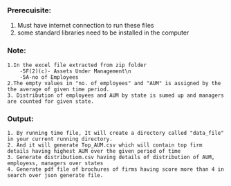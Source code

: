 ### Prerecuisite:
1. Must have internet connection to run these files
2. some standard libraries need to be installed in the computer

### Note:
    1.In the excel file extracted from zip folder 
        -5F(2)(c)- Assets Under Management\n
        -5A-no of Employees
    2.The empty values in "no. of employees" and "AUM" is assigned by the the average of given time period.
    3. Distribution of employees and AUM by state is sumed up and managers are counted for given state.
### Output:
    1. By running time file, It will create a directory called "data_file" in your current running directory.
    2. And it will generate Top_AUM.csv which will contain top firm details having highest AUM over the given period of time
    3. Generate distributiom.csv having details of distribution of AUM, employess, managers over states
    4. Generate pdf file of brochures of firms having score more than 4 in search over json generate file.
